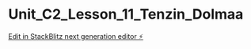 # Unit_C2_Lesson_11_Tenzin_Dolmaa

[Edit in StackBlitz next generation editor ⚡️](https://stackblitz.com/~/github.com/tenzind84/Unit_C2_Lesson_11_Tenzin_Dolmaa)